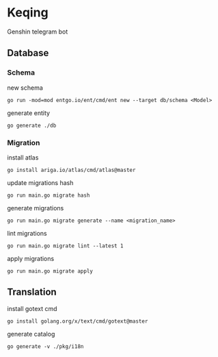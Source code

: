 # Keqing

Genshin telegram bot

## Database

### Schema

new schema

```shell
go run -mod=mod entgo.io/ent/cmd/ent new --target db/schema <Model>
```

generate entity

```shell
go generate ./db
```

### Migration

install atlas

```shell
go install ariga.io/atlas/cmd/atlas@master
```

update migrations hash

```shell
go run main.go migrate hash
```

generate migrations

```shell
go run main.go migrate generate --name <migration_name>
```

lint migrations

```shell
go run main.go migrate lint --latest 1
```

apply migrations

```shell
go run main.go migrate apply
```

## Translation

install gotext cmd

```shell
go install golang.org/x/text/cmd/gotext@master
```

generate catalog

```shell
go generate -v ./pkg/i18n
```
